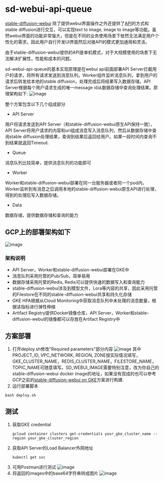 # sd-webui-api-queue
[stable-diffusion-webui](https://github.com/AUTOMATIC1111/stable-diffusion-webui) 除了提供webui界面操作之外还提供了[API](https://github.com/AUTOMATIC1111/stable-diffusion-webui/wiki/API)的方式和stable diffusion进行交互，可以实现text to image, image to image等功能。虽然webui界面的功能非常强大，但是在不同的业务使用场景下依然无法满足用户个性化的需求，因此用户自行开发UI界面然后对接API的模式更加通用和灵活。

由于stable-diffusion-webui提供的API是单机模式，对于大规模使用的场景下无法解决扩展性，性能和成本的问题。

sd-webui-api-queue的基本实现原理是在webui api前面部署API Server拦截用户的请求，将所有请求发送到消息队列。Worker组件监听消息队列，拿到用户的请求后转发给本地的stable diffusion，处理完成后将结果写入数据存储。API Server根据每个用户请求生成的唯一message id从数据存储中查询处理结果。原理架构如下:
![image](https://github.com/hellof20/sd-webui-api-queue/assets/8756642/b5f81da6-9822-4c78-a1d9-57bb9c99ed22)

整个方案包含以下几个组成部分
- API Server

用户将请求发送到API Server（和stable-diffusion-webui原生API保持一致），API Server将用户请求的内容和uri组成消息写入消息队列，然后从数据存储中查询stable diffusion处理结果，查询到结果后返回给用户。如果一段时间内查询不到结果就返回Timeout.
- Queue

消息队列比较简单，提供消息队列的功能即可
- Worker

Worker和stable-diffusion-webui部署在同一台服务器或者同一个pod内，Worker监听到有消息之后调用本地的stable-diffusion-webui原生API进行处理，得到的处理后写入数据存储。
- Data

数据存储，提供数据存储和查询的能力

## GCP上的部署架构如下
![image](https://github.com/hellof20/sd-webui-api-queue/assets/8756642/4daef31c-370d-4e6d-8404-3cd6f95bdc09)

### 架构说明
- API Server，Worker和stable-diffusion-webui部署在GKE中
- 消息队列采用托管的Pub/Sub，简单易用
- 数据存储采用托管的Redis, Redis可以提供快速的数据写入和查询能力
- stable-diffusion-webui涉及到模型文件，Lora等内容的共享，因此采用托管的Filestore在不同的stable-diffusion-webui共享和持久化存储
- GKE HPA根据从Cloud Monitoring中获取消息队列中未处理的消息数量，根据该指标进行弹性伸缩
- Artifact Registry提供Docker镜像仓库，API Server，Worker和stable-diffusion-webui的镜像都可以存放在Artifact Registry中

## 方案部署
1. 打开deploy.sh修改"Required parameters"部分内容
   ![image](https://github.com/hellof20/sd-webui-api-queue/assets/8756642/c0ad2752-02f3-4163-a941-88390f1f357d)
其中PROJECT_ID, VPC_NETWORK, REGION, ZONE按实际情况填写，GKE_CLUSTER_NAME，REDIS_CLUSTER_NAME，FILESTORE_NAME，TOPIC_NAME可随意填写。SD_WEBUI_IMAGE需要特别注意，改为你自己的stable-diffusion-webui docker image的地址，如果没有现成的也可以参考GCP之前的[stable-diffusion-webui on GKE](https://github.com/GoogleCloudPlatform/stable-diffusion-on-gcp/tree/main/Stable-Diffusion-UI-GKE)方案进行构建.
2. 运行部署脚本
```
bash deploy.sh
```

## 测试
1. 获取GKE credential
   ```
   gcloud container clusters get-credentials your_gke_cluster_name --region your_gke_clsuter_region
   ```
2. 获取API Server的Load Balancer外网地址
   ```
   kubectl get svc
   ```
3. 可用Postman进行测试
   ![image](https://github.com/hellof20/sd-webui-api-queue/assets/8756642/47ff6958-715e-45a8-b164-4f42c555fa85)
4. 将返回的images中的base64字符串转成图片
   ![image](https://github.com/hellof20/sd-webui-api-queue/assets/8756642/106323a7-5fd9-487d-947e-609f070687e1)

